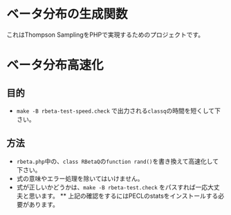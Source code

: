 
# ベータ分布の生成関数

これはThompson SamplingをPHPで実現するためのプロジェクトです。

# ベータ分布高速化

## 目的

* `make -B rbeta-test-speed.check` で出力される`classq`の時間を短くして下さい。

## 方法

* `rbeta.php`中の、`class RBetaQ`の`function rand()`を書き換えて高速化して下さい。
* 式の意味やエラー処理を除いてはいけません。
* 式が正しいかどうかは、`make -B rbeta-test.check` をパスすれば一応大丈夫と思います。
** 上記の確認をするにはPECLのstatsをインストールする必要があります。
